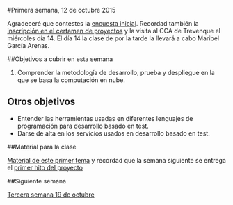 #Primera semana, 12 de octubre 2015

Agradeceré que contestes la
[encuesta inicial](https://docs.google.com/forms/d/1IxQv2LXWvmA3KbK8HgJAzWpNGvXkMitcf7eCIS5aXDI/viewform). Recordad
también la
[inscripción en el certamen de proyectos](http://osl.ugr.es/2015/10/01/certamen-de-proyectos-libres-de-la-universidad-de-granada-2015-2016/)
y la visita al CCA de Trevenque el miércoles día 14. El día 14 la
clase de por la tarde la llevará a cabo Maribel García Arenas. 

##Objetivos a cubrir en esta semana

1. Comprender la metodología de desarrollo, prueba y despliegue en la que se basa la computación en nube.

## Otros objetivos
* Entender las herramientas usadas en diferentes lenguajes de
  programación para desarrollo basado en test.
* Darse de alta en los servicios usados en desarrollo basado en test.

##Material para la clase

[Material de este primer tema](http://jj.github.io/CC/documentos/temas/Desarrollo_basado_en_pruebas)
y recordad que la semana siguiente se entrega el [primer hito del proyecto](http://jj.github.io/CC/documentos/practicas/1.Infraestructura)

##Siguiente semana

[Tercera semana 19 de octubre ](3-semana.md)
